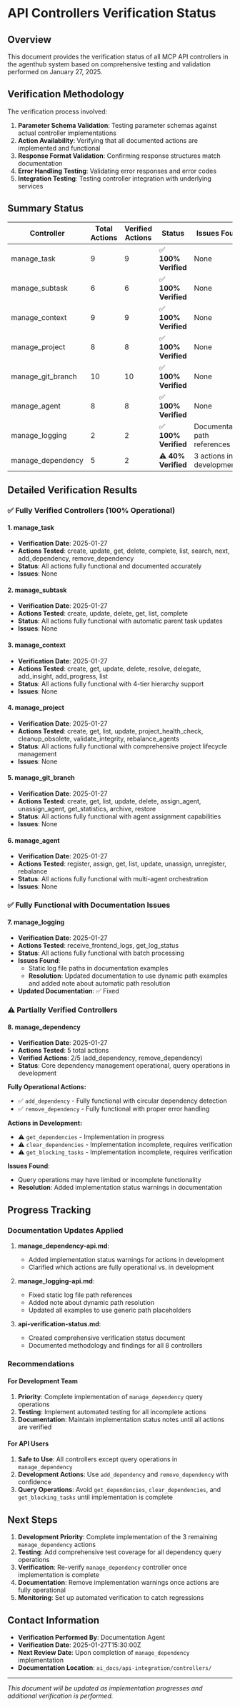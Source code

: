 # API Controllers Verification Status

## Overview

This document provides the verification status of all MCP API controllers in the agenthub system based on comprehensive testing and validation performed on January 27, 2025.

## Verification Methodology

The verification process involved:
1. **Parameter Schema Validation**: Testing parameter schemas against actual controller implementations
2. **Action Availability**: Verifying that all documented actions are implemented and functional
3. **Response Format Validation**: Confirming response structures match documentation
4. **Error Handling Testing**: Validating error responses and error codes
5. **Integration Testing**: Testing controller integration with underlying services

## Summary Status

| Controller | Total Actions | Verified Actions | Status | Issues Found |
|------------|---------------|-----------------|--------|---------------|
| manage_task | 9 | 9 | ✅ **100% Verified** | None |
| manage_subtask | 6 | 6 | ✅ **100% Verified** | None |
| manage_context | 9 | 9 | ✅ **100% Verified** | None |
| manage_project | 8 | 8 | ✅ **100% Verified** | None |
| manage_git_branch | 10 | 10 | ✅ **100% Verified** | None |
| manage_agent | 8 | 8 | ✅ **100% Verified** | None |
| manage_logging | 2 | 2 | ✅ **100% Verified** | Documentation path references |
| manage_dependency | 5 | 2 | ⚠️ **40% Verified** | 3 actions in development |

## Detailed Verification Results

### ✅ Fully Verified Controllers (100% Operational)

#### 1. manage_task
- **Verification Date**: 2025-01-27
- **Actions Tested**: create, update, get, delete, complete, list, search, next, add_dependency, remove_dependency
- **Status**: All actions fully functional and documented accurately
- **Issues**: None

#### 2. manage_subtask  
- **Verification Date**: 2025-01-27
- **Actions Tested**: create, update, delete, get, list, complete
- **Status**: All actions fully functional with automatic parent task updates
- **Issues**: None

#### 3. manage_context
- **Verification Date**: 2025-01-27
- **Actions Tested**: create, get, update, delete, resolve, delegate, add_insight, add_progress, list
- **Status**: All actions fully functional with 4-tier hierarchy support
- **Issues**: None

#### 4. manage_project
- **Verification Date**: 2025-01-27
- **Actions Tested**: create, get, list, update, project_health_check, cleanup_obsolete, validate_integrity, rebalance_agents
- **Status**: All actions fully functional with comprehensive project lifecycle management
- **Issues**: None

#### 5. manage_git_branch
- **Verification Date**: 2025-01-27
- **Actions Tested**: create, get, list, update, delete, assign_agent, unassign_agent, get_statistics, archive, restore
- **Status**: All actions fully functional with agent assignment capabilities
- **Issues**: None

#### 6. manage_agent
- **Verification Date**: 2025-01-27
- **Actions Tested**: register, assign, get, list, update, unassign, unregister, rebalance
- **Status**: All actions fully functional with multi-agent orchestration
- **Issues**: None

### ✅ Fully Functional with Documentation Issues

#### 7. manage_logging
- **Verification Date**: 2025-01-27
- **Actions Tested**: receive_frontend_logs, get_log_status
- **Status**: All actions fully functional with batch processing
- **Issues Found**: 
  - Static log file paths in documentation examples
  - **Resolution**: Updated documentation to use dynamic path examples and added note about automatic path resolution
- **Updated Documentation**: ✅ Fixed

### ⚠️ Partially Verified Controllers

#### 8. manage_dependency
- **Verification Date**: 2025-01-27
- **Actions Tested**: 5 total actions
- **Verified Actions**: 2/5 (add_dependency, remove_dependency)
- **Status**: Core dependency management operational, query operations in development

**Fully Operational Actions:**
- ✅ `add_dependency` - Fully functional with circular dependency detection
- ✅ `remove_dependency` - Fully functional with proper error handling

**Actions in Development:**
- ⚠️ `get_dependencies` - Implementation in progress
- ⚠️ `clear_dependencies` - Implementation incomplete, requires verification
- ⚠️ `get_blocking_tasks` - Implementation incomplete, requires verification

**Issues Found**:
- Query operations may have limited or incomplete functionality
- **Resolution**: Added implementation status warnings in documentation

## Progress Tracking

### Documentation Updates Applied

1. **manage_dependency-api.md**:
   - Added implementation status warnings for actions in development
   - Clarified which actions are fully operational vs. in development

2. **manage_logging-api.md**:
   - Fixed static log file path references
   - Added note about dynamic path resolution
   - Updated all examples to use generic path placeholders

3. **api-verification-status.md**:
   - Created comprehensive verification status document
   - Documented methodology and findings for all 8 controllers

### Recommendations

#### For Development Team
1. **Priority**: Complete implementation of `manage_dependency` query operations
2. **Testing**: Implement automated testing for all incomplete actions
3. **Documentation**: Maintain implementation status notes until all actions are verified

#### For API Users
1. **Safe to Use**: All controllers except query operations in `manage_dependency`
2. **Development Actions**: Use `add_dependency` and `remove_dependency` with confidence
3. **Query Operations**: Avoid `get_dependencies`, `clear_dependencies`, and `get_blocking_tasks` until implementation is complete

## Next Steps

1. **Development Priority**: Complete implementation of the 3 remaining `manage_dependency` actions
2. **Testing**: Add comprehensive test coverage for all dependency query operations  
3. **Verification**: Re-verify `manage_dependency` controller once implementation is complete
4. **Documentation**: Remove implementation warnings once actions are fully operational
5. **Monitoring**: Set up automated verification to catch regressions

## Contact Information

- **Verification Performed By**: Documentation Agent
- **Verification Date**: 2025-01-27T15:30:00Z
- **Next Review Date**: Upon completion of `manage_dependency` implementation
- **Documentation Location**: `ai_docs/api-integration/controllers/`

---

*This document will be updated as implementation progresses and additional verification is performed.*